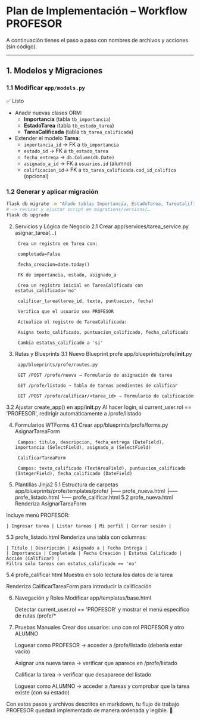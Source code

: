 # Plan de Implementación – Workflow PROFESOR

A continuación tienes el paso a paso con nombres de archivos y acciones (sin código).

---

## 1. Modelos y Migraciones

### 1.1 Modificar `app/models.py`

✅ Listo

- Añadir nuevas clases ORM:
  - **Importancia** (tabla `tb_importancia`)
  - **EstadoTarea** (tabla `tb_estado_tarea`)
  - **TareaCalificada** (tabla `tb_tarea_calificada`)
- Extender el modelo **Tarea**:
  - `importancia_id` → FK a `tb_importancia`
  - `estado_id` → FK a `tb_estado_tarea`
  - `fecha_entrega` → `db.Column(db.Date)`
  - `asignado_a_id` → FK a `usuarios.id` (alumno)
  - `calificacion_id`→ FK a `tb_tarea_calificada.cod_id_califica` (opcional)

### 1.2 Generar y aplicar migración

```bash
flask db migrate -m "Añade tablas Importancia, EstadoTarea, TareaCalificada y campos a Tarea"
# -> revisar y ajustar script en migrations/versions/…
flask db upgrade
```

2.  Servicios y Lógica de Negocio
    2.1 Crear app/services/tarea_service.py
    asignar_tarea(...)

         Crea un registro en Tarea con:

         completada=False

         fecha_creacion=date.today()

         FK de importancia, estado, asignado_a

         Crea un registro inicial en TareaCalificada con estatus_calificado='no'

         calificar_tarea(tarea_id, texto, puntuacion, fecha)

         Verifica que el usuario sea PROFESOR

         Actualiza el registro de TareaCalificada:

         Asigna texto_calificado, puntuacion_calificado, fecha_calificado

         Cambia estatus_calificado a 'si'

3.  Rutas y Blueprints
    3.1 Nuevo Blueprint profe
    app/blueprints/profe/**init**.py

         app/blueprints/profe/routes.py

         GET /POST /profe/nueva → Formulario de asignación de tarea

         GET /profe/listado → Tabla de tareas pendientes de calificar

         GET /POST /profe/calificar/<tarea_id> → Formulario de calificación

3.2 Ajustar create_app() en app/**init**.py
Al hacer login, si current_user.rol == 'PROFESOR', redirigir automáticamente a /profe/listado

4.  Formularios WTForms
    4.1 Crear app/blueprints/profe/forms.py
    AsignarTareaForm

         Campos: titulo, descripcion, fecha_entrega (DateField), importancia (SelectField), asignado_a (SelectField)

         CalificarTareaForm

         Campos: texto_calificado (TextAreaField), puntuacion_calificado (IntegerField), fecha_calificado (DateField)

5.  Plantillas Jinja2
    5.1 Estructura de carpetas
    app/blueprints/profe/templates/profe/
    ├── profe_nueva.html
    ├── profe_listado.html
    └── profe_calificar.html
    5.2 profe_nueva.html
    Renderiza AsignarTareaForm

Incluye menú PROFESOR:

    | Ingresar tarea | Listar tareas | Mi perfil | Cerrar sesión |

5.3 profe_listado.html
Renderiza una tabla con columnas:

    | Título | Descripción | Asignado a | Fecha Entrega |
    | Importancia | Completada | Fecha Creación | Estatus Calificado | Acción (Calificar) |
    Filtra solo tareas con estatus_calificado == 'no'

5.4 profe_calificar.html
Muestra en solo lectura los datos de la tarea

Renderiza CalificarTareaForm para introducir la calificación

6. Navegación y Roles
   Modificar app/templates/base.html

   Detectar current_user.rol == 'PROFESOR' y mostrar el menú específico de rutas /profe/\*

7. Pruebas Manuales
   Crear dos usuarios: uno con rol PROFESOR y otro ALUMNO

   Loguear como PROFESOR → acceder a /profe/listado (debería estar vacío)

   Asignar una nueva tarea → verificar que aparece en /profe/listado

   Calificar la tarea → verificar que desaparece del listado

   Loguear como ALUMNO → acceder a /tareas y comprobar que la tarea existe (con su estado)

Con estos pasos y archivos descritos en markdown, tu flujo de trabajo PROFESOR quedará implementado de manera ordenada y legible. 🚀
